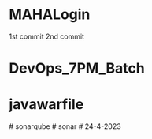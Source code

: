 # MAHALogin
1st commit
2nd commit


# DevOps_7PM_Batch
# javawarfile
#   s o n a r q u b e  
 #   s o n a r  
 #   2 4 - 4 - 2 0 2 3  
 